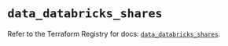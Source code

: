 # `data_databricks_shares`

Refer to the Terraform Registry for docs: [`data_databricks_shares`](https://registry.terraform.io/providers/databricks/databricks/1.36.3/docs/data-sources/shares).
